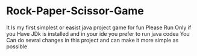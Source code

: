 # Rock-Paper-Scissor-Game
It Is my first simplest or easist java project game for fun
Please Run Only if you Have JDk is installed and in your ide you prefer to run java codea
You Can do sevral changes in this project and can make it more simple as possible
